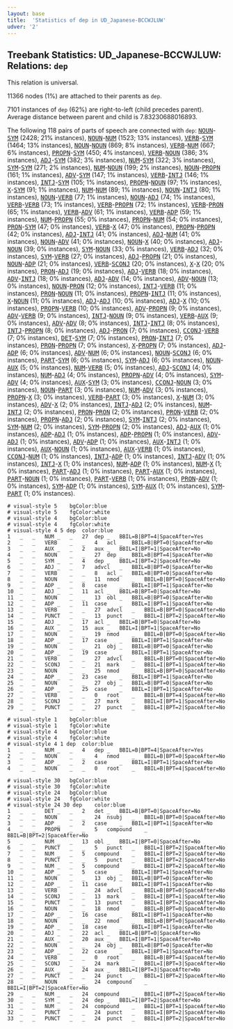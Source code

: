 ```yaml
---
layout: base
title:  'Statistics of dep in UD_Japanese-BCCWJLUW'
udver: '2'
---
```


## Treebank Statistics: UD_Japanese-BCCWJLUW: Relations: `dep`

This relation is universal.

11366 nodes (1%) are attached to their parents as `dep`.

7101 instances of `dep` (62%) are right-to-left (child precedes parent).
Average distance between parent and child is 7.83230688016893.

The following 118 pairs of parts of speech are connected with `dep`: <tt><a href="ja_bccwjluw-pos-NOUN.html">NOUN</a></tt>-<tt><a href="ja_bccwjluw-pos-SYM.html">SYM</a></tt> (2428; 21% instances), <tt><a href="ja_bccwjluw-pos-NOUN.html">NOUN</a></tt>-<tt><a href="ja_bccwjluw-pos-NUM.html">NUM</a></tt> (1523; 13% instances), <tt><a href="ja_bccwjluw-pos-VERB.html">VERB</a></tt>-<tt><a href="ja_bccwjluw-pos-SYM.html">SYM</a></tt> (1464; 13% instances), <tt><a href="ja_bccwjluw-pos-NOUN.html">NOUN</a></tt>-<tt><a href="ja_bccwjluw-pos-NOUN.html">NOUN</a></tt> (869; 8% instances), <tt><a href="ja_bccwjluw-pos-VERB.html">VERB</a></tt>-<tt><a href="ja_bccwjluw-pos-NUM.html">NUM</a></tt> (667; 6% instances), <tt><a href="ja_bccwjluw-pos-PROPN.html">PROPN</a></tt>-<tt><a href="ja_bccwjluw-pos-SYM.html">SYM</a></tt> (450; 4% instances), <tt><a href="ja_bccwjluw-pos-VERB.html">VERB</a></tt>-<tt><a href="ja_bccwjluw-pos-NOUN.html">NOUN</a></tt> (386; 3% instances), <tt><a href="ja_bccwjluw-pos-ADJ.html">ADJ</a></tt>-<tt><a href="ja_bccwjluw-pos-SYM.html">SYM</a></tt> (382; 3% instances), <tt><a href="ja_bccwjluw-pos-NUM.html">NUM</a></tt>-<tt><a href="ja_bccwjluw-pos-SYM.html">SYM</a></tt> (322; 3% instances), <tt><a href="ja_bccwjluw-pos-SYM.html">SYM</a></tt>-<tt><a href="ja_bccwjluw-pos-SYM.html">SYM</a></tt> (271; 2% instances), <tt><a href="ja_bccwjluw-pos-NUM.html">NUM</a></tt>-<tt><a href="ja_bccwjluw-pos-NOUN.html">NOUN</a></tt> (199; 2% instances), <tt><a href="ja_bccwjluw-pos-NOUN.html">NOUN</a></tt>-<tt><a href="ja_bccwjluw-pos-PROPN.html">PROPN</a></tt> (161; 1% instances), <tt><a href="ja_bccwjluw-pos-ADV.html">ADV</a></tt>-<tt><a href="ja_bccwjluw-pos-SYM.html">SYM</a></tt> (147; 1% instances), <tt><a href="ja_bccwjluw-pos-VERB.html">VERB</a></tt>-<tt><a href="ja_bccwjluw-pos-INTJ.html">INTJ</a></tt> (146; 1% instances), <tt><a href="ja_bccwjluw-pos-INTJ.html">INTJ</a></tt>-<tt><a href="ja_bccwjluw-pos-SYM.html">SYM</a></tt> (105; 1% instances), <tt><a href="ja_bccwjluw-pos-PROPN.html">PROPN</a></tt>-<tt><a href="ja_bccwjluw-pos-NOUN.html">NOUN</a></tt> (97; 1% instances), <tt><a href="ja_bccwjluw-pos-X.html">X</a></tt>-<tt><a href="ja_bccwjluw-pos-SYM.html">SYM</a></tt> (91; 1% instances), <tt><a href="ja_bccwjluw-pos-NUM.html">NUM</a></tt>-<tt><a href="ja_bccwjluw-pos-NUM.html">NUM</a></tt> (89; 1% instances), <tt><a href="ja_bccwjluw-pos-NOUN.html">NOUN</a></tt>-<tt><a href="ja_bccwjluw-pos-INTJ.html">INTJ</a></tt> (80; 1% instances), <tt><a href="ja_bccwjluw-pos-NOUN.html">NOUN</a></tt>-<tt><a href="ja_bccwjluw-pos-VERB.html">VERB</a></tt> (77; 1% instances), <tt><a href="ja_bccwjluw-pos-NOUN.html">NOUN</a></tt>-<tt><a href="ja_bccwjluw-pos-ADJ.html">ADJ</a></tt> (74; 1% instances), <tt><a href="ja_bccwjluw-pos-VERB.html">VERB</a></tt>-<tt><a href="ja_bccwjluw-pos-VERB.html">VERB</a></tt> (73; 1% instances), <tt><a href="ja_bccwjluw-pos-VERB.html">VERB</a></tt>-<tt><a href="ja_bccwjluw-pos-PROPN.html">PROPN</a></tt> (72; 1% instances), <tt><a href="ja_bccwjluw-pos-VERB.html">VERB</a></tt>-<tt><a href="ja_bccwjluw-pos-PRON.html">PRON</a></tt> (65; 1% instances), <tt><a href="ja_bccwjluw-pos-VERB.html">VERB</a></tt>-<tt><a href="ja_bccwjluw-pos-ADV.html">ADV</a></tt> (61; 1% instances), <tt><a href="ja_bccwjluw-pos-VERB.html">VERB</a></tt>-<tt><a href="ja_bccwjluw-pos-ADP.html">ADP</a></tt> (59; 1% instances), <tt><a href="ja_bccwjluw-pos-NUM.html">NUM</a></tt>-<tt><a href="ja_bccwjluw-pos-PROPN.html">PROPN</a></tt> (55; 0% instances), <tt><a href="ja_bccwjluw-pos-PROPN.html">PROPN</a></tt>-<tt><a href="ja_bccwjluw-pos-NUM.html">NUM</a></tt> (54; 0% instances), <tt><a href="ja_bccwjluw-pos-PRON.html">PRON</a></tt>-<tt><a href="ja_bccwjluw-pos-SYM.html">SYM</a></tt> (47; 0% instances), <tt><a href="ja_bccwjluw-pos-VERB.html">VERB</a></tt>-<tt><a href="ja_bccwjluw-pos-X.html">X</a></tt> (47; 0% instances), <tt><a href="ja_bccwjluw-pos-PROPN.html">PROPN</a></tt>-<tt><a href="ja_bccwjluw-pos-PROPN.html">PROPN</a></tt> (42; 0% instances), <tt><a href="ja_bccwjluw-pos-ADJ.html">ADJ</a></tt>-<tt><a href="ja_bccwjluw-pos-INTJ.html">INTJ</a></tt> (41; 0% instances), <tt><a href="ja_bccwjluw-pos-ADJ.html">ADJ</a></tt>-<tt><a href="ja_bccwjluw-pos-NUM.html">NUM</a></tt> (41; 0% instances), <tt><a href="ja_bccwjluw-pos-NOUN.html">NOUN</a></tt>-<tt><a href="ja_bccwjluw-pos-ADV.html">ADV</a></tt> (41; 0% instances), <tt><a href="ja_bccwjluw-pos-NOUN.html">NOUN</a></tt>-<tt><a href="ja_bccwjluw-pos-X.html">X</a></tt> (40; 0% instances), <tt><a href="ja_bccwjluw-pos-ADJ.html">ADJ</a></tt>-<tt><a href="ja_bccwjluw-pos-NOUN.html">NOUN</a></tt> (39; 0% instances), <tt><a href="ja_bccwjluw-pos-SYM.html">SYM</a></tt>-<tt><a href="ja_bccwjluw-pos-NOUN.html">NOUN</a></tt> (33; 0% instances), <tt><a href="ja_bccwjluw-pos-VERB.html">VERB</a></tt>-<tt><a href="ja_bccwjluw-pos-ADJ.html">ADJ</a></tt> (32; 0% instances), <tt><a href="ja_bccwjluw-pos-SYM.html">SYM</a></tt>-<tt><a href="ja_bccwjluw-pos-VERB.html">VERB</a></tt> (27; 0% instances), <tt><a href="ja_bccwjluw-pos-ADJ.html">ADJ</a></tt>-<tt><a href="ja_bccwjluw-pos-PROPN.html">PROPN</a></tt> (21; 0% instances), <tt><a href="ja_bccwjluw-pos-NOUN.html">NOUN</a></tt>-<tt><a href="ja_bccwjluw-pos-ADP.html">ADP</a></tt> (21; 0% instances), <tt><a href="ja_bccwjluw-pos-VERB.html">VERB</a></tt>-<tt><a href="ja_bccwjluw-pos-SCONJ.html">SCONJ</a></tt> (20; 0% instances), <tt><a href="ja_bccwjluw-pos-X.html">X</a></tt>-<tt><a href="ja_bccwjluw-pos-X.html">X</a></tt> (20; 0% instances), <tt><a href="ja_bccwjluw-pos-PRON.html">PRON</a></tt>-<tt><a href="ja_bccwjluw-pos-ADJ.html">ADJ</a></tt> (19; 0% instances), <tt><a href="ja_bccwjluw-pos-ADJ.html">ADJ</a></tt>-<tt><a href="ja_bccwjluw-pos-VERB.html">VERB</a></tt> (18; 0% instances), <tt><a href="ja_bccwjluw-pos-ADV.html">ADV</a></tt>-<tt><a href="ja_bccwjluw-pos-INTJ.html">INTJ</a></tt> (18; 0% instances), <tt><a href="ja_bccwjluw-pos-ADJ.html">ADJ</a></tt>-<tt><a href="ja_bccwjluw-pos-ADV.html">ADV</a></tt> (14; 0% instances), <tt><a href="ja_bccwjluw-pos-ADV.html">ADV</a></tt>-<tt><a href="ja_bccwjluw-pos-NOUN.html">NOUN</a></tt> (13; 0% instances), <tt><a href="ja_bccwjluw-pos-NOUN.html">NOUN</a></tt>-<tt><a href="ja_bccwjluw-pos-PRON.html">PRON</a></tt> (12; 0% instances), <tt><a href="ja_bccwjluw-pos-INTJ.html">INTJ</a></tt>-<tt><a href="ja_bccwjluw-pos-VERB.html">VERB</a></tt> (11; 0% instances), <tt><a href="ja_bccwjluw-pos-PRON.html">PRON</a></tt>-<tt><a href="ja_bccwjluw-pos-NOUN.html">NOUN</a></tt> (11; 0% instances), <tt><a href="ja_bccwjluw-pos-PROPN.html">PROPN</a></tt>-<tt><a href="ja_bccwjluw-pos-INTJ.html">INTJ</a></tt> (11; 0% instances), <tt><a href="ja_bccwjluw-pos-X.html">X</a></tt>-<tt><a href="ja_bccwjluw-pos-NOUN.html">NOUN</a></tt> (11; 0% instances), <tt><a href="ja_bccwjluw-pos-ADJ.html">ADJ</a></tt>-<tt><a href="ja_bccwjluw-pos-ADJ.html">ADJ</a></tt> (10; 0% instances), <tt><a href="ja_bccwjluw-pos-ADJ.html">ADJ</a></tt>-<tt><a href="ja_bccwjluw-pos-X.html">X</a></tt> (10; 0% instances), <tt><a href="ja_bccwjluw-pos-PROPN.html">PROPN</a></tt>-<tt><a href="ja_bccwjluw-pos-VERB.html">VERB</a></tt> (10; 0% instances), <tt><a href="ja_bccwjluw-pos-ADV.html">ADV</a></tt>-<tt><a href="ja_bccwjluw-pos-PROPN.html">PROPN</a></tt> (9; 0% instances), <tt><a href="ja_bccwjluw-pos-ADV.html">ADV</a></tt>-<tt><a href="ja_bccwjluw-pos-VERB.html">VERB</a></tt> (9; 0% instances), <tt><a href="ja_bccwjluw-pos-INTJ.html">INTJ</a></tt>-<tt><a href="ja_bccwjluw-pos-NOUN.html">NOUN</a></tt> (9; 0% instances), <tt><a href="ja_bccwjluw-pos-VERB.html">VERB</a></tt>-<tt><a href="ja_bccwjluw-pos-AUX.html">AUX</a></tt> (9; 0% instances), <tt><a href="ja_bccwjluw-pos-ADV.html">ADV</a></tt>-<tt><a href="ja_bccwjluw-pos-ADV.html">ADV</a></tt> (8; 0% instances), <tt><a href="ja_bccwjluw-pos-INTJ.html">INTJ</a></tt>-<tt><a href="ja_bccwjluw-pos-INTJ.html">INTJ</a></tt> (8; 0% instances), <tt><a href="ja_bccwjluw-pos-INTJ.html">INTJ</a></tt>-<tt><a href="ja_bccwjluw-pos-PROPN.html">PROPN</a></tt> (8; 0% instances), <tt><a href="ja_bccwjluw-pos-ADJ.html">ADJ</a></tt>-<tt><a href="ja_bccwjluw-pos-PRON.html">PRON</a></tt> (7; 0% instances), <tt><a href="ja_bccwjluw-pos-CCONJ.html">CCONJ</a></tt>-<tt><a href="ja_bccwjluw-pos-VERB.html">VERB</a></tt> (7; 0% instances), <tt><a href="ja_bccwjluw-pos-DET.html">DET</a></tt>-<tt><a href="ja_bccwjluw-pos-SYM.html">SYM</a></tt> (7; 0% instances), <tt><a href="ja_bccwjluw-pos-PRON.html">PRON</a></tt>-<tt><a href="ja_bccwjluw-pos-INTJ.html">INTJ</a></tt> (7; 0% instances), <tt><a href="ja_bccwjluw-pos-PRON.html">PRON</a></tt>-<tt><a href="ja_bccwjluw-pos-PROPN.html">PROPN</a></tt> (7; 0% instances), <tt><a href="ja_bccwjluw-pos-X.html">X</a></tt>-<tt><a href="ja_bccwjluw-pos-PROPN.html">PROPN</a></tt> (7; 0% instances), <tt><a href="ja_bccwjluw-pos-ADJ.html">ADJ</a></tt>-<tt><a href="ja_bccwjluw-pos-ADP.html">ADP</a></tt> (6; 0% instances), <tt><a href="ja_bccwjluw-pos-ADV.html">ADV</a></tt>-<tt><a href="ja_bccwjluw-pos-NUM.html">NUM</a></tt> (6; 0% instances), <tt><a href="ja_bccwjluw-pos-NOUN.html">NOUN</a></tt>-<tt><a href="ja_bccwjluw-pos-SCONJ.html">SCONJ</a></tt> (6; 0% instances), <tt><a href="ja_bccwjluw-pos-PART.html">PART</a></tt>-<tt><a href="ja_bccwjluw-pos-SYM.html">SYM</a></tt> (6; 0% instances), <tt><a href="ja_bccwjluw-pos-SYM.html">SYM</a></tt>-<tt><a href="ja_bccwjluw-pos-ADJ.html">ADJ</a></tt> (6; 0% instances), <tt><a href="ja_bccwjluw-pos-NOUN.html">NOUN</a></tt>-<tt><a href="ja_bccwjluw-pos-AUX.html">AUX</a></tt> (5; 0% instances), <tt><a href="ja_bccwjluw-pos-NUM.html">NUM</a></tt>-<tt><a href="ja_bccwjluw-pos-VERB.html">VERB</a></tt> (5; 0% instances), <tt><a href="ja_bccwjluw-pos-ADJ.html">ADJ</a></tt>-<tt><a href="ja_bccwjluw-pos-SCONJ.html">SCONJ</a></tt> (4; 0% instances), <tt><a href="ja_bccwjluw-pos-NUM.html">NUM</a></tt>-<tt><a href="ja_bccwjluw-pos-ADJ.html">ADJ</a></tt> (4; 0% instances), <tt><a href="ja_bccwjluw-pos-PROPN.html">PROPN</a></tt>-<tt><a href="ja_bccwjluw-pos-ADV.html">ADV</a></tt> (4; 0% instances), <tt><a href="ja_bccwjluw-pos-SYM.html">SYM</a></tt>-<tt><a href="ja_bccwjluw-pos-ADV.html">ADV</a></tt> (4; 0% instances), <tt><a href="ja_bccwjluw-pos-AUX.html">AUX</a></tt>-<tt><a href="ja_bccwjluw-pos-SYM.html">SYM</a></tt> (3; 0% instances), <tt><a href="ja_bccwjluw-pos-CCONJ.html">CCONJ</a></tt>-<tt><a href="ja_bccwjluw-pos-NOUN.html">NOUN</a></tt> (3; 0% instances), <tt><a href="ja_bccwjluw-pos-NOUN.html">NOUN</a></tt>-<tt><a href="ja_bccwjluw-pos-PART.html">PART</a></tt> (3; 0% instances), <tt><a href="ja_bccwjluw-pos-NUM.html">NUM</a></tt>-<tt><a href="ja_bccwjluw-pos-ADV.html">ADV</a></tt> (3; 0% instances), <tt><a href="ja_bccwjluw-pos-PROPN.html">PROPN</a></tt>-<tt><a href="ja_bccwjluw-pos-X.html">X</a></tt> (3; 0% instances), <tt><a href="ja_bccwjluw-pos-VERB.html">VERB</a></tt>-<tt><a href="ja_bccwjluw-pos-PART.html">PART</a></tt> (3; 0% instances), <tt><a href="ja_bccwjluw-pos-X.html">X</a></tt>-<tt><a href="ja_bccwjluw-pos-NUM.html">NUM</a></tt> (3; 0% instances), <tt><a href="ja_bccwjluw-pos-ADV.html">ADV</a></tt>-<tt><a href="ja_bccwjluw-pos-X.html">X</a></tt> (2; 0% instances), <tt><a href="ja_bccwjluw-pos-INTJ.html">INTJ</a></tt>-<tt><a href="ja_bccwjluw-pos-ADJ.html">ADJ</a></tt> (2; 0% instances), <tt><a href="ja_bccwjluw-pos-NUM.html">NUM</a></tt>-<tt><a href="ja_bccwjluw-pos-INTJ.html">INTJ</a></tt> (2; 0% instances), <tt><a href="ja_bccwjluw-pos-PRON.html">PRON</a></tt>-<tt><a href="ja_bccwjluw-pos-PRON.html">PRON</a></tt> (2; 0% instances), <tt><a href="ja_bccwjluw-pos-PRON.html">PRON</a></tt>-<tt><a href="ja_bccwjluw-pos-VERB.html">VERB</a></tt> (2; 0% instances), <tt><a href="ja_bccwjluw-pos-PROPN.html">PROPN</a></tt>-<tt><a href="ja_bccwjluw-pos-ADJ.html">ADJ</a></tt> (2; 0% instances), <tt><a href="ja_bccwjluw-pos-SYM.html">SYM</a></tt>-<tt><a href="ja_bccwjluw-pos-INTJ.html">INTJ</a></tt> (2; 0% instances), <tt><a href="ja_bccwjluw-pos-SYM.html">SYM</a></tt>-<tt><a href="ja_bccwjluw-pos-NUM.html">NUM</a></tt> (2; 0% instances), <tt><a href="ja_bccwjluw-pos-SYM.html">SYM</a></tt>-<tt><a href="ja_bccwjluw-pos-PROPN.html">PROPN</a></tt> (2; 0% instances), <tt><a href="ja_bccwjluw-pos-ADJ.html">ADJ</a></tt>-<tt><a href="ja_bccwjluw-pos-AUX.html">AUX</a></tt> (1; 0% instances), <tt><a href="ja_bccwjluw-pos-ADP.html">ADP</a></tt>-<tt><a href="ja_bccwjluw-pos-ADJ.html">ADJ</a></tt> (1; 0% instances), <tt><a href="ja_bccwjluw-pos-ADP.html">ADP</a></tt>-<tt><a href="ja_bccwjluw-pos-PROPN.html">PROPN</a></tt> (1; 0% instances), <tt><a href="ja_bccwjluw-pos-ADV.html">ADV</a></tt>-<tt><a href="ja_bccwjluw-pos-ADJ.html">ADJ</a></tt> (1; 0% instances), <tt><a href="ja_bccwjluw-pos-ADV.html">ADV</a></tt>-<tt><a href="ja_bccwjluw-pos-ADP.html">ADP</a></tt> (1; 0% instances), <tt><a href="ja_bccwjluw-pos-AUX.html">AUX</a></tt>-<tt><a href="ja_bccwjluw-pos-INTJ.html">INTJ</a></tt> (1; 0% instances), <tt><a href="ja_bccwjluw-pos-AUX.html">AUX</a></tt>-<tt><a href="ja_bccwjluw-pos-NOUN.html">NOUN</a></tt> (1; 0% instances), <tt><a href="ja_bccwjluw-pos-AUX.html">AUX</a></tt>-<tt><a href="ja_bccwjluw-pos-VERB.html">VERB</a></tt> (1; 0% instances), <tt><a href="ja_bccwjluw-pos-CCONJ.html">CCONJ</a></tt>-<tt><a href="ja_bccwjluw-pos-NUM.html">NUM</a></tt> (1; 0% instances), <tt><a href="ja_bccwjluw-pos-INTJ.html">INTJ</a></tt>-<tt><a href="ja_bccwjluw-pos-ADP.html">ADP</a></tt> (1; 0% instances), <tt><a href="ja_bccwjluw-pos-INTJ.html">INTJ</a></tt>-<tt><a href="ja_bccwjluw-pos-ADV.html">ADV</a></tt> (1; 0% instances), <tt><a href="ja_bccwjluw-pos-INTJ.html">INTJ</a></tt>-<tt><a href="ja_bccwjluw-pos-X.html">X</a></tt> (1; 0% instances), <tt><a href="ja_bccwjluw-pos-NUM.html">NUM</a></tt>-<tt><a href="ja_bccwjluw-pos-ADP.html">ADP</a></tt> (1; 0% instances), <tt><a href="ja_bccwjluw-pos-NUM.html">NUM</a></tt>-<tt><a href="ja_bccwjluw-pos-X.html">X</a></tt> (1; 0% instances), <tt><a href="ja_bccwjluw-pos-PART.html">PART</a></tt>-<tt><a href="ja_bccwjluw-pos-ADJ.html">ADJ</a></tt> (1; 0% instances), <tt><a href="ja_bccwjluw-pos-PART.html">PART</a></tt>-<tt><a href="ja_bccwjluw-pos-AUX.html">AUX</a></tt> (1; 0% instances), <tt><a href="ja_bccwjluw-pos-PART.html">PART</a></tt>-<tt><a href="ja_bccwjluw-pos-NOUN.html">NOUN</a></tt> (1; 0% instances), <tt><a href="ja_bccwjluw-pos-PART.html">PART</a></tt>-<tt><a href="ja_bccwjluw-pos-VERB.html">VERB</a></tt> (1; 0% instances), <tt><a href="ja_bccwjluw-pos-PRON.html">PRON</a></tt>-<tt><a href="ja_bccwjluw-pos-ADV.html">ADV</a></tt> (1; 0% instances), <tt><a href="ja_bccwjluw-pos-SYM.html">SYM</a></tt>-<tt><a href="ja_bccwjluw-pos-ADP.html">ADP</a></tt> (1; 0% instances), <tt><a href="ja_bccwjluw-pos-SYM.html">SYM</a></tt>-<tt><a href="ja_bccwjluw-pos-AUX.html">AUX</a></tt> (1; 0% instances), <tt><a href="ja_bccwjluw-pos-SYM.html">SYM</a></tt>-<tt><a href="ja_bccwjluw-pos-PART.html">PART</a></tt> (1; 0% instances).


~~~ conllu
# visual-style 5	bgColor:blue
# visual-style 5	fgColor:white
# visual-style 4	bgColor:blue
# visual-style 4	fgColor:white
# visual-style 4 5 dep	color:blue
1	_	_	NUM	_	_	27	dep	_	BBIL=B|BPT=4|SpaceAfter=Yes
2	_	_	VERB	_	_	4	acl	_	BBIL=B|BPT=0|SpaceAfter=No
3	_	_	AUX	_	_	2	aux	_	BBIL=I|BPT=1|SpaceAfter=No
4	_	_	NOUN	_	_	27	dep	_	BBIL=B|BPT=4|SpaceAfter=No
5	_	_	SYM	_	_	4	dep	_	BBIL=I|BPT=2|SpaceAfter=No
6	_	_	ADJ	_	_	7	advcl	_	BBIL=B|BPT=0|SpaceAfter=No
7	_	_	VERB	_	_	8	acl	_	BBIL=B|BPT=0|SpaceAfter=No
8	_	_	NOUN	_	_	11	nmod	_	BBIL=B|BPT=0|SpaceAfter=No
9	_	_	ADP	_	_	8	case	_	BBIL=I|BPT=1|SpaceAfter=No
10	_	_	ADJ	_	_	11	acl	_	BBIL=B|BPT=0|SpaceAfter=No
11	_	_	NOUN	_	_	13	obl	_	BBIL=B|BPT=0|SpaceAfter=No
12	_	_	ADP	_	_	11	case	_	BBIL=I|BPT=1|SpaceAfter=No
13	_	_	VERB	_	_	27	advcl	_	BBIL=B|BPT=0|SpaceAfter=No
14	_	_	PUNCT	_	_	13	punct	_	BBIL=I|BPT=2|SpaceAfter=No
15	_	_	ADJ	_	_	17	acl	_	BBIL=B|BPT=0|SpaceAfter=No
16	_	_	AUX	_	_	15	aux	_	BBIL=I|BPT=1|SpaceAfter=No
17	_	_	NOUN	_	_	19	nmod	_	BBIL=B|BPT=0|SpaceAfter=No
18	_	_	ADP	_	_	17	case	_	BBIL=I|BPT=1|SpaceAfter=No
19	_	_	NOUN	_	_	21	obj	_	BBIL=B|BPT=0|SpaceAfter=No
20	_	_	ADP	_	_	19	case	_	BBIL=I|BPT=1|SpaceAfter=No
21	_	_	VERB	_	_	27	advcl	_	BBIL=B|BPT=0|SpaceAfter=No
22	_	_	SCONJ	_	_	21	mark	_	BBIL=I|BPT=1|SpaceAfter=No
23	_	_	NOUN	_	_	25	nmod	_	BBIL=B|BPT=0|SpaceAfter=No
24	_	_	ADP	_	_	23	case	_	BBIL=I|BPT=1|SpaceAfter=No
25	_	_	NOUN	_	_	27	obj	_	BBIL=B|BPT=0|SpaceAfter=No
26	_	_	ADP	_	_	25	case	_	BBIL=I|BPT=1|SpaceAfter=No
27	_	_	VERB	_	_	0	root	_	BBIL=B|BPT=4|SpaceAfter=No
28	_	_	SCONJ	_	_	27	mark	_	BBIL=I|BPT=1|SpaceAfter=No
29	_	_	PUNCT	_	_	27	punct	_	BBIL=I|BPT=2|SpaceAfter=No

~~~


~~~ conllu
# visual-style 1	bgColor:blue
# visual-style 1	fgColor:white
# visual-style 4	bgColor:blue
# visual-style 4	fgColor:white
# visual-style 4 1 dep	color:blue
1	_	_	NUM	_	_	4	dep	_	BBIL=B|BPT=4|SpaceAfter=Yes
2	_	_	NOUN	_	_	4	nmod	_	BBIL=B|BPT=0|SpaceAfter=No
3	_	_	ADP	_	_	2	case	_	BBIL=I|BPT=1|SpaceAfter=No
4	_	_	NOUN	_	_	0	root	_	BBIL=B|BPT=4|SpaceAfter=No

~~~


~~~ conllu
# visual-style 30	bgColor:blue
# visual-style 30	fgColor:white
# visual-style 24	bgColor:blue
# visual-style 24	fgColor:white
# visual-style 24 30 dep	color:blue
1	_	_	DET	_	_	2	det	_	BBIL=B|BPT=0|SpaceAfter=No
2	_	_	NOUN	_	_	24	nsubj	_	BBIL=B|BPT=0|SpaceAfter=No
3	_	_	ADP	_	_	2	case	_	BBIL=I|BPT=1|SpaceAfter=No
4	_	_	PROPN	_	_	5	compound	_	BBIL=B|BPT=2|SpaceAfter=No
5	_	_	NUM	_	_	13	obl	_	BBIL=I|BPT=0|SpaceAfter=No
6	_	_	PUNCT	_	_	5	punct	_	BBIL=I|BPT=2|SpaceAfter=No
7	_	_	NUM	_	_	5	compound	_	BBIL=I|BPT=2|SpaceAfter=No
8	_	_	PUNCT	_	_	5	punct	_	BBIL=I|BPT=2|SpaceAfter=No
9	_	_	NUM	_	_	5	compound	_	BBIL=I|BPT=2|SpaceAfter=No
10	_	_	ADP	_	_	5	case	_	BBIL=I|BPT=1|SpaceAfter=No
11	_	_	NOUN	_	_	13	obj	_	BBIL=B|BPT=0|SpaceAfter=No
12	_	_	ADP	_	_	11	case	_	BBIL=I|BPT=1|SpaceAfter=No
13	_	_	VERB	_	_	24	advcl	_	BBIL=B|BPT=0|SpaceAfter=No
14	_	_	SCONJ	_	_	13	mark	_	BBIL=I|BPT=1|SpaceAfter=No
15	_	_	PUNCT	_	_	13	punct	_	BBIL=I|BPT=2|SpaceAfter=No
16	_	_	NOUN	_	_	18	nmod	_	BBIL=B|BPT=0|SpaceAfter=No
17	_	_	ADP	_	_	16	case	_	BBIL=I|BPT=1|SpaceAfter=No
18	_	_	NOUN	_	_	22	nmod	_	BBIL=B|BPT=0|SpaceAfter=No
19	_	_	ADP	_	_	18	case	_	BBIL=I|BPT=1|SpaceAfter=No
20	_	_	ADJ	_	_	22	acl	_	BBIL=B|BPT=0|SpaceAfter=No
21	_	_	AUX	_	_	20	aux	_	BBIL=I|BPT=1|SpaceAfter=No
22	_	_	NOUN	_	_	24	obj	_	BBIL=B|BPT=0|SpaceAfter=No
23	_	_	ADP	_	_	22	case	_	BBIL=I|BPT=1|SpaceAfter=No
24	_	_	VERB	_	_	0	root	_	BBIL=B|BPT=4|SpaceAfter=No
25	_	_	SCONJ	_	_	24	mark	_	BBIL=I|BPT=3|SpaceAfter=No
26	_	_	AUX	_	_	24	aux	_	BBIL=I|BPT=3|SpaceAfter=No
27	_	_	PUNCT	_	_	24	punct	_	BBIL=I|BPT=2|SpaceAfter=No
28	_	_	NOUN	_	_	24	compound	_	BBIL=I|BPT=2|SpaceAfter=No
29	_	_	NUM	_	_	24	compound	_	BBIL=I|BPT=2|SpaceAfter=No
30	_	_	SYM	_	_	24	dep	_	BBIL=I|BPT=2|SpaceAfter=No
31	_	_	NUM	_	_	24	compound	_	BBIL=I|BPT=1|SpaceAfter=No
32	_	_	PUNCT	_	_	24	punct	_	BBIL=I|BPT=2|SpaceAfter=No
33	_	_	PUNCT	_	_	24	punct	_	BBIL=I|BPT=2|SpaceAfter=No

~~~


